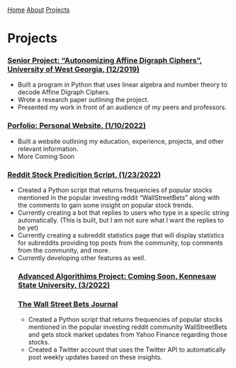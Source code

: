 <link href="main.css" rel="stylesheet">
<div class="topnav"> 
  <a href="https://tuckeryazdani.github.io/MyWebsite/">Home</a>
  <a href="about.html">About</a>
  <a class="active" href="projects.html">Projects</a>
  </div>  
<head>
<h1> Projects </h1>
</head>
  <link href="main.css" rel="stylesheet">
  <a href="./seniorproject2019word.html" ><h3> Senior Project: “Autonomizing Affine Digraph Ciphers”, University of West Georgia, (12/2019) </h3></a>
  <ul> 
    <li>Built a program in Python that uses linear algebra and number theory to decode Affine Digraph Ciphers.</li>
    <li>Wrote a research paper outlining the project.</li>
    <li>Presented my work in front of an audience of my peers and professors.</li>
  </ul>
  <a href="https://github.com/tuckeryazdani/MyWebsite" target="_blank"><h3> Porfolio: Personal Website, (1/10/2022) </h3></a>
  <ul>
    <li> Built a website outlining my education, experience, projects, and other relevant information. </li>
    <li> More Coming Soon </li>
  </ul>
    <a href="https://github.com/tuckeryazdani/redditScript/blob/main/redditScript.py" target="_blank" ><h3>Reddit Stock Predicition Script, (1/23/2022) </h3></a>
  <ul>
    <li> Created a Python script that returns frequencies of popular stocks mentioned in the popular investing reddit “WallStreetBets” along with the comments to gain some insight on popular stock trends. </li>
    <li> Currently creating a bot that replies to users who type in a speciic string automatically. (This is built, but I am not sure what I want the replies to be yet)</li>
    <li> Currently creating a subreddit statistics page that will display statistics for subreddits providing top posts from the community, top comments from the community, and more. </li>
    <li> Currently developing other features as well. </li>
  <a href="https://github.com/tuckeryazdani/ChessEngineAASpr2022"  target="_blank"> <h3>Advanced Algorithims Project: Coming Soon, Kennesaw State University, (3/2022)</h3> </a>
  <a href="https://twitter.com/WSB_Journal"><h3> The Wall Street Bets Journal </h3> </a>
  <ul>
    <li>Created a Python script that returns frequencies of popular stocks mentioned in the popular investing reddit community WallStreetBets and gets stock market updates from Yahoo Finance regarding those stocks.
    </li>
    <li>Created a Twitter account that uses the Twitter API to automatically post weekly updates based on these insights.
    </li>
  </ul>
